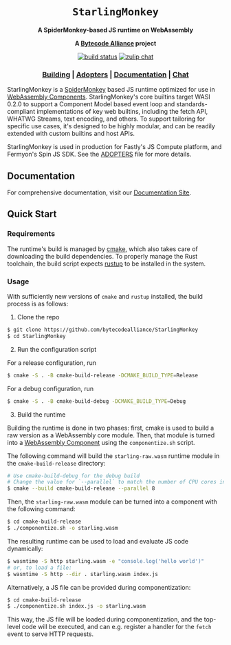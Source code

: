 <div align="center">
  <h1><code>StarlingMonkey</code></h1>

  <p>
    <strong>A SpiderMonkey-based JS runtime on WebAssembly</strong>
  </p>

<strong>A <a href="https://bytecodealliance.org/">Bytecode Alliance</a> project</strong>

  <p>
    <a href="https://github.com/bytecodealliance/StarlingMonkey/actions?query=workflow%3ACI"><img src="https://github.com/bytecodealliance/StarlingMonkey/workflows/CI/badge.svg" alt="build status" /></a>
    <a href="https://bytecodealliance.zulipchat.com/#narrow/stream/459697-StarlingMonkey"><img src="https://img.shields.io/badge/zulip-join_chat-brightgreen.svg" alt="zulip chat" /></a>
  </p>

  <h3>
    <a href="#quick-start">Building</a>
    <span> | </span>
    <a href="ADOPTERS.md">Adopters</a>
    <span> | </span>
    <a href="https://bytecodealliance.github.io/StarlingMonkey">Documentation</a>
    <span> | </span>
    <a href="https://bytecodealliance.zulipchat.com/#narrow/stream/459697-StarlingMonkey">Chat</a>
  </h3>
</div>

StarlingMonkey is a [SpiderMonkey][spidermonkey] based JS runtime optimized for use in [WebAssembly
Components][wasm-component]. StarlingMonkey's core builtins target WASI 0.2.0 to support a Component
Model based event loop and standards-compliant implementations of key web builtins, including the
fetch API, WHATWG Streams, text encoding, and others. To support tailoring for specific use cases,
it's designed to be highly modular, and can be readily extended with custom builtins and host APIs.

StarlingMonkey is used in production for Fastly's JS Compute platform, and Fermyon's Spin JS SDK.
See the [ADOPTERS](ADOPTERS.md) file for more details.

## Documentation

For comprehensive documentation, visit our [Documentation Site][gh-pages].

## Quick Start

### Requirements

The runtime's build is managed by [cmake][cmake], which also takes care of downloading the build
dependencies. To properly manage the Rust toolchain, the build script expects
[rustup](https://rustup.rs/) to be installed in the system.

### Usage

With sufficiently new versions of `cmake` and `rustup` installed, the build process is as follows:

1. Clone the repo

```bash
$ git clone https://github.com/bytecodealliance/StarlingMonkey
$ cd StarlingMonkey
```

2. Run the configuration script

For a release configuration, run

```bash
$ cmake -S . -B cmake-build-release -DCMAKE_BUILD_TYPE=Release
```

For a debug configuration, run

```bash
$ cmake -S . -B cmake-build-debug -DCMAKE_BUILD_TYPE=Debug
```

3. Build the runtime

Building the runtime is done in two phases: first, cmake is used to build a raw version as a
WebAssembly core module. Then, that module is turned into a [WebAssembly Component][wasm-component]
using the `componentize.sh` script.

The following command will build the `starling-raw.wasm` runtime module in the `cmake-build-release`
directory:

```bash
# Use cmake-build-debug for the debug build
# Change the value for `--parallel` to match the number of CPU cores in your system
$ cmake --build cmake-build-release --parallel 8
```

Then, the `starling-raw.wasm` module can be turned into a component with the following command:

```bash
$ cd cmake-build-release
$ ./componentize.sh -o starling.wasm
```

The resulting runtime can be used to load and evaluate JS code dynamically:

```bash
$ wasmtime -S http starling.wasm -e "console.log('hello world')"
# or, to load a file:
$ wasmtime -S http --dir . starling.wasm index.js
```

Alternatively, a JS file can be provided during componentization:

```bash
$ cd cmake-build-release
$ ./componentize.sh index.js -o starling.wasm
```

This way, the JS file will be loaded during componentization, and the top-level code will be
executed, and can e.g. register a handler for the `fetch` event to serve HTTP requests.

[cmake]: https://cmake.org/
[gh-pages]: https://bytecodealliance.github.io/StarlingMonkey/
[spidermonkey]: https://spidermonkey.dev/
[wasm-component]: https://component-model.bytecodealliance.org/
